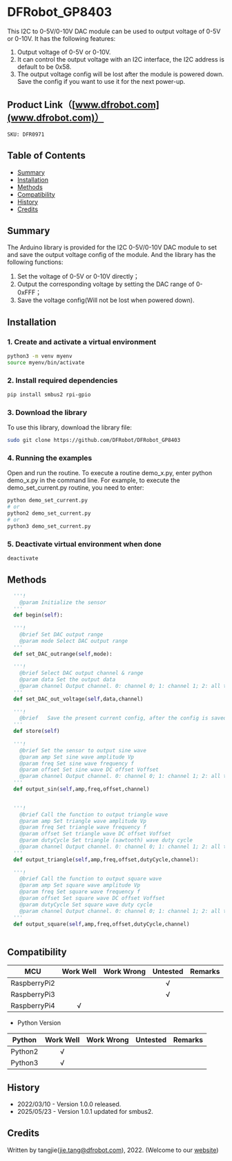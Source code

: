 # DFRobot_GP8403

This I2C to 0-5V/0-10V DAC module can be used to output voltage of 0-5V or 0-10V. It has the following features:
1. Output voltage of 0-5V or 0-10V.
2. It can control the output voltage with an I2C interface, the I2C address is default to be 0x58. 
3. The output voltage config will be lost after the module is powered down. Save the config if you want to use it for the next power-up.


## Product Link（[www.dfrobot.com](www.dfrobot.com)）
    SKU: DFR0971 

## Table of Contents
  - [Summary](#summary)
  - [Installation](#installation)
  - [Methods](#methods)
  - [Compatibility](#compatibility)
  - [History](#history)
  - [Credits](#credits)

## Summary
The Arduino library is provided for the I2C 0-5V/0-10V DAC module to set and save the output voltage config of the module. And the library has the following functions:
1. Set the voltage of 0-5V or 0-10V directly；
2. Output the corresponding voltage by setting the DAC range of 0-0xFFF；
3. Save the voltage config(Will not be lost when powered down).

## Installation

### 1. Create and activate a virtual environment
```bash
python3 -m venv myenv
source myenv/bin/activate
```

### 2. Install required dependencies
```bash
pip install smbus2 rpi-gpio
```

### 3. Download the library
To use this library, download the library file:
```bash
sudo git clone https://github.com/DFRobot/DFRobot_GP8403
```

### 4. Running the examples
Open and run the routine. To execute a routine demo_x.py, enter python demo_x.py in the command line. For example, to execute the demo_set_current.py routine, you need to enter:
```bash
python demo_set_current.py 
# or
python2 demo_set_current.py 
# or 
python3 demo_set_current.py
```

### 5. Deactivate virtual environment when done
```bash
deactivate
```

## Methods

```python
  '''!
    @param Initialize the sensor
  '''
  def begin(self):
    
  '''!
    @brief Set DAC output range
    @param mode Select DAC output range
  '''
  def set_DAC_outrange(self,mode):
    
  '''!
    @brief Select DAC output channel & range
    @param data Set the output data
    @param channel Output channel. 0: channel 0; 1: channel 1; 2: all the channels
  '''
  def set_DAC_out_voltage(self,data,channel)
    
  '''!
    @brief   Save the present current config, after the config is saved successfully, it will be enabled when the module is powered down and restarts.
  '''
  def store(self)
    
  '''!
    @brief Set the sensor to output sine wave
    @param amp Set sine wave amplitude Vp
    @param freq Set sine wave frequency f
    @param offset Set sine wave DC offset Voffset
    @param channel Output channel. 0: channel 0; 1: channel 1; 2: all the channels
  '''
  def output_sin(self,amp,freq,offset,channel)
    

  '''!
    @brief Call the function to output triangle wave
    @param amp Set triangle wave amplitude Vp
    @param freq Set triangle wave frequency f
    @param offset Set triangle wave DC offset Voffset
    @param dutyCycle Set triangle (sawtooth) wave duty cycle
    @param channel Output channel. 0: channel 0; 1: channel 1; 2: all the channels
  '''
  def output_triangle(self,amp,freq,offset,dutyCycle,channel):
    
  '''!
    @brief Call the function to output square wave
    @param amp Set square wave amplitude Vp
    @param freq Set square wave frequency f
    @param offset Set square wave DC offset Voffset
    @param dutyCycle Set square wave duty cycle
    @param channel Output channel. 0: channel 0; 1: channel 1; 2: all the channels
  '''
  def output_square(self,amp,freq,offset,dutyCycle,channel)
    
```

## Compatibility

| MCU         | Work Well | Work Wrong | Untested | Remarks |
| ------------ | :--: | :----: | :----: | :--: |
| RaspberryPi2 |      |        |   √    |      |
| RaspberryPi3 |      |        |   √    |      |
| RaspberryPi4 |  √   |        |        |      |

* Python Version

| Python  | Work Well | Work Wrong | Untested | Remarks |
| ------- | :--: | :----: | :----: | ---- |
| Python2 |  √   |        |        |      |
| Python3 |  √   |        |        |      |


## History

- 2022/03/10 - Version 1.0.0 released.
- 2025/05/23 - Version 1.0.1 updated for smbus2.

## Credits

Written by tangjie(jie.tang@dfrobot.com), 2022. (Welcome to our [website](https://www.dfrobot.com/))





